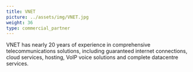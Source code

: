 ```yaml
---
title: VNET
picture: ../assets/img/VNET.jpg
weight: 36
type: commercial_partner
---
```


VNET has nearly 20 years of experience in comprehensive telecommunications solutions, including guaranteed internet connections, cloud services, hosting, VoIP voice solutions and complete datacentre services.